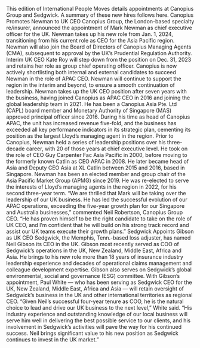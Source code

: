 This edition of International People Moves details appointments at Canopius Group and Sedgwick.
A summary of these new hires follows here.
Canopius Promotes Newman to UK CEO
Canopius Group, the London-based specialty re/insurer, announced the appointment of Mark Newman as chief executive officer for the UK. Newman takes up his new role from Jan. 1, 2024, transitioning from his current role as CEO for the Asia Pacific region.
Newman will also join the Board of Directors of Canopius Managing Agents (CMA), subsequent to approval by the UK’s Prudential Regulation Authority. Interim UK CEO Kate Roy will step down from the position on Dec. 31, 2023 and retains her role as group chief operating officer.
Canopius is now actively shortlisting both internal and external candidates to succeed Newman in the role of APAC CEO. Newman will continue to support the region in the interim and beyond, to ensure a smooth continuation of leadership.
Newman takes up the UK CEO position after seven years with the business, having joined Canopius as APAC CEO in 2016 and joining the global leadership team in 2021. He has been a Canopius Asia Pte. Ltd (CAPL) board member and Monetary Authority of Singapore (MAS) approved principal officer since 2016.
During his time as head of Canopius APAC, the unit has increased revenue five-fold, and the business has exceeded all key performance indicators in its strategic plan, cementing its position as the largest Lloyd’s managing agent in the region.
Prior to Canopius, Newman held a series of leadership positions over his three-decade career, with 20 of those years at chief executive level. He took on the role of CEO Guy Carpenter Fac Asia Pacific in 2000, before moving to the formerly known Catlin as CEO APAC in 2008. He later became head of Asia and Deputy CEO Asia at XL Catlin between 2015 and 2016, based in Singapore.
Newman has been an elected member and group chair of the Asia Pacific Market Group (APMG) since 2019. He was re-elected to serve the interests of Lloyd’s managing agents in the region in 2022, for his second three-year term.
“We are thrilled that Mark will be taking over the leadership of our UK business. He has led the successful evolution of our APAC operations, exceeding the five-year growth plan for our Singapore and Australia businesses,” commented Neil Robertson, Canopius Group CEO.
“He has proven himself to be the right candidate to take on the role of UK CEO, and I’m confident that he will build on his strong track record and assist our UK teams execute their growth plans.”
Sedgwick Appoints Gibson as UK CEO
Sedgwick, the Memphis, Tenn.-based loss adjuster, has named Neil Gibson its CEO in the UK.
Gibson most recently served as COO of Sedgwick’s operations in the UK, New Zealand, Middle East, Africa and Asia. He brings to his new role more than 18 years of insurance industry leadership experience and decades of operational claims management and colleague development expertise. Gibson also serves on Sedgwick’s global environmental, social and governance (ESG) committee.
With Gibson’s appointment, Paul White — who has been serving as Sedgwick CEO for the UK, New Zealand, Middle East, Africa and Asia — will retain oversight of Sedgwick’s business in the UK and other international territories as regional CEO.
“Given Neil’s successful four-year tenure as COO, he is the natural choice to lead and drive our UK business to the next level,” White said. “His industry experience and outstanding knowledge of our local business will serve him well in delivering the best possible service to our clients, and his involvement in Sedgwick’s activities will pave the way for his continued success. Neil brings significant value to his new position as Sedgwick continues to invest in the UK market.”